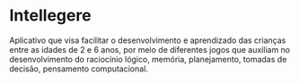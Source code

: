 # Intellegere

Aplicativo que visa facilitar o desenvolvimento e aprendizado das crianças entre as idades de 2 e 6 anos, 
por meio de diferentes jogos que auxiliam no desenvolvimento do raciocínio lógico, memória, planejamento, 
tomadas de decisão, pensamento computacional.
